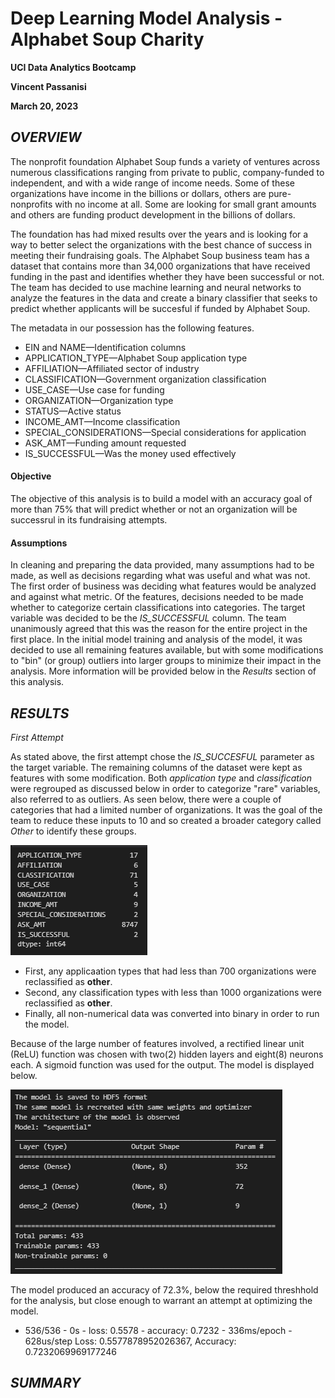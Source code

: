 # **Deep Learning Model Analysis - Alphabet Soup Charity**

**UCI Data Analytics Bootcamp**

**Vincent Passanisi**

**March 20, 2023**

## ***OVERVIEW***

The nonprofit foundation Alphabet Soup funds a variety of ventures across numerous classifications ranging from private to public, company-funded to independent, and with a wide range of income needs. Some of these organizations have income in the billions or dollars, others are pure-nonprofits with no income at all. Some are looking for small grant amounts and others are funding product development in the billions of dollars.

The foundation has had mixed results over the years and is looking for a way to better select the organizations with the best chance of success in meeting their fundraising goals. The Alphabet Soup business team has a dataset that contains more than 34,000 organizations that have received funding in the past and identifies whether they have been successful or not. The team has decided to use machine learning and neural networks to analyze the features in the data and create a binary classifier that seeks to predict whether applicants will be succesful if funded by Alphabet Soup.

The metadata in our possession has the following features.

* EIN and NAME—Identification columns
* APPLICATION_TYPE—Alphabet Soup application type
* AFFILIATION—Affiliated sector of industry
* CLASSIFICATION—Government organization classification
* USE_CASE—Use case for funding
* ORGANIZATION—Organization type
* STATUS—Active status
* INCOME_AMT—Income classification
* SPECIAL_CONSIDERATIONS—Special considerations for application
* ASK_AMT—Funding amount requested
* IS_SUCCESSFUL—Was the money used effectively

#### **Objective**

The objective of this analysis is to build a model with an accuracy goal of more than 75% that will predict whether or not an organization will be successrul in its fundraising attempts.

#### **Assumptions**

In cleaning and preparing the data provided, many assumptions had to be made, as well as decisions regarding what was useful and what was not. The first order of business was deciding what features would be analyzed and against what metric. Of the features, decisions needed to be made whether to categorize certain classifications into categories. The target variable was decided to be the *IS_SUCCESSFUL* column. The team unanimously agreed that this was the reason for the entire project in the first place. In the initial model training and analysis of the model, it was decided to use all remaining features available, but with some modifications to "bin" (or group) outliers into larger groups to minimize their impact in the analysis. More information will be provided below in the *Results* section of this analysis.

## ***RESULTS***

*First Attempt*

As stated above, the first attempt chose the *IS_SUCCESFUL* parameter as the target variable. The remaining columns of the dataset were kept as features with some modification. Both *application type* and *classification* were regrouped as discussed below in order to categorize "rare" variables, also referred to as outliers. As seen below, there were a couple of categories that had a limited number of organizations. It was the goal of the team to reduce these inputs to 10 and so created a broader category called *Other* to identify these groups.

![Unique number of featurest](images/nunique.png)

* First, any applicaation types that had less than 700 organizations were reclassified as **other**.
* Second, any classification types with less than 1000 organizations were reclassified as **other**.
* Finally, all non-numerical data was converted into binary in order to run the model.

Because of the large number of features involved, a rectified linear unit (ReLU) function was chosen with two(2) hidden layers and eight(8) neurons each. A sigmoid function was used for the output. The model is displayed below.

![model one](images/model1.png)

The model produced an accuracy of 72.3%, below the required threshhold for the analysis, but close enough to warrant an attempt at optimizing the model. 

* 536/536 - 0s - loss: 0.5578 - accuracy: 0.7232 - 336ms/epoch - 628us/step
Loss: 0.5577878952026367, Accuracy: 0.7232069969177246

## ***SUMMARY***